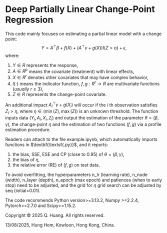 # Deep Partially Linear Change-Point Regression
This code mainly focuses on estimating a partial linear model with a change point:
$$Y=A^\top\beta+f(X)+(A^\top\gamma+g(X))I(Z>\eta)+\epsilon,$$
where: 
1. $Y\in R$ represents the response,
2. $A\in R^p$ means the covariate (treatment) with linear effects,
3. $X\in R^r$ denotes other covariates that may have complex behavior,
4. $I(\cdot)$ means the indicator function, $f,g: R^r\to R$ are multivariate functions $(usually \ r\geq 3)$,
5.  $Z\in R$ represents the change-point covariate.

An additional impact $A_i^\top\gamma+g(X_i)$ will occur if the $i$ th observation satisfies $Z_i>\eta$, where $\eta\in (\min(Z),\max(Z))$ 
is an unknown threshold.
The function inputs data $(Y_i,A_i,X_i,Z_i)$ and output the estimation of the parameter $\theta=(\beta,\gamma)$, the change-point
$\eta$ and the estimation of two functions $(f,g)$ via a profile estimation procedure. 

Readers can attach to the file $\textsf{example.ipynb}$, which automatically imports functions in $\textbf{\textsf{.py}}$, and it reports:
1. the bias, SSE, ESE and CP (close to 0.95) of $\theta=(\beta,\gamma)$,
2. the bias of $\eta$,
3. the relative error (RE) of $(f,g)$ on test data.

To avoid overfitting, the hyperparameters n_lr (learning rate), n_node (width), n_layer (depth), n_epoch (max epoch)
and patiences (when to early stop) need to be adjusted, and the grid for $\eta$ grid search can be adjusted 
by seq (initial=0.01).

The code recommends Python version>=3.13.2, Numpy >=2.2.4, Pytorch>=2.7.0 and Scipy>=1.15.2. 

Copyright © 2025 Q. Huang. All rights reserved. 

13/08/2025, Hung Hom, Kowloon, Hong Kong, China.














